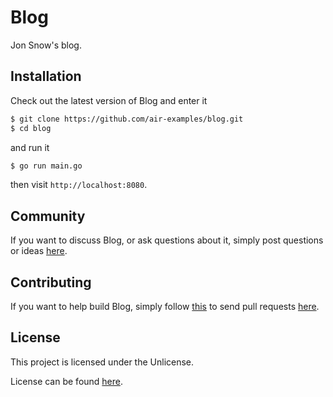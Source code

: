 # Blog

Jon Snow's blog.

## Installation

Check out the latest version of Blog and enter it

```bash
$ git clone https://github.com/air-examples/blog.git
$ cd blog
```

and run it

```bash
$ go run main.go
```

then visit `http://localhost:8080`.

## Community

If you want to discuss Blog, or ask questions about it, simply post
questions or ideas [here](https://github.com/air-examples/blog/issues).

## Contributing

If you want to help build Blog, simply follow
[this](https://github.com/air-examples/blog/wiki/Contributing) to send pull
requests [here](https://github.com/air-examples/blog/pulls).

## License

This project is licensed under the Unlicense.

License can be found [here](LICENSE).
